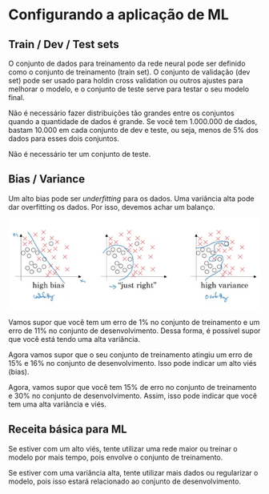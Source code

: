 # Configurando a aplicação de ML

## Train / Dev / Test sets

O conjunto de dados para treinamento da rede neural pode ser definido como o conjunto de treinamento (train set). O conjunto de validação (dev set) pode ser usado para holdin cross validation ou outros ajustes para melhorar o modelo, e o conjunto de teste serve para testar o seu modelo final.

Não é necessário fazer distribuições tão grandes entre os conjuntos quando a quantidade de dados é grande. Se você tem 1.000.000 de dados, bastam 10.000 em cada conjunto de dev e teste, ou seja, menos de 5% dos dados para esses dois conjuntos.

Não é necessário ter um conjunto de teste. 

## Bias / Variance

Um alto bias pode ser *underfitting* para os dados. Uma variância alta pode dar overfitting os dados. Por isso, devemos achar um balanço.

![Bias / variance](./high%20variance%20and%20bias.png)

Vamos supor que você tem um erro de 1% no conjunto de treinamento e um erro de 11% no conjunto de desenvolvimento. Dessa forma, é possível supor que você está tendo uma alta variância. 

Agora vamos supor que o seu conjunto de treinamento atingiu um erro de 15% e 16% no conjunto de desenvolvimento. Isso pode indicar um alto viés (bias).

Agora, vamos supor que você tem 15% de erro no conjunto de treinamento e 30% no conjunto de desenvolvimento. Assim, isso pode indicar que você tem uma alta variância e viés.

## Receita básica para ML

Se estiver com um alto viés, tente utilizar uma rede maior ou treinar o modelo por mais tempo, pois envolve o conjunto de treinamento.

Se estiver com uma variância alta, tente utilizar mais dados ou regularizar o modelo, pois isso estará relacionado ao conjunto de desenvolvimento.



